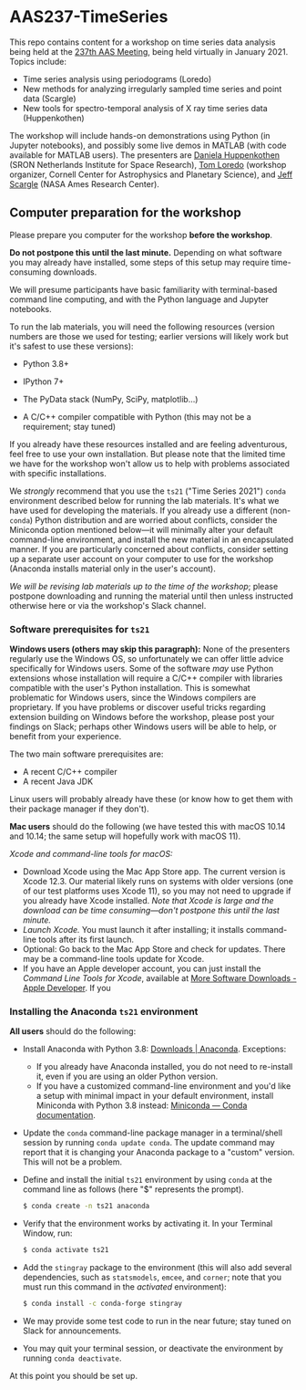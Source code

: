 # AAS237-TimeSeries

This repo contains content for a workshop on time series data analysis being held at the [237th AAS Meeting](https://aas.org/meetings/aas237), being held virtually in January 2021.  Topics include:

* Time series analysis using periodograms (Loredo)
* New methods for analyzing irregularly sampled time series and point
  data (Scargle)
* New tools for spectro-temporal analysis of X ray time series data (Huppenkothen)

The workshop will include hands-on demonstrations using Python (in Jupyter notebooks), and possibly some live demos in MATLAB (with code available for MATLAB users).  The presenters are [Daniela Huppenkothen](https://huppenkothen.org/) (SRON Netherlands Institute for Space Research), [Tom Loredo](http://www.astro.cornell.edu/staff/loredo/) (workshop organizer, Cornell Center for Astrophysics and Planetary Science), and [Jeff Scargle](https://www.nasa.gov/centers/ames/research/2007/scargle.html) (NASA Ames Research Center).

## Computer preparation for the workshop

Please prepare you computer for the workshop **before the workshop**.

**Do not postpone this until the last minute.**  Depending on what software you may already have installed, some steps of this setup may require time-consuming downloads.

We will presume participants have basic familiarity with terminal-based command line computing, and with the Python language and Jupyter notebooks.

To run the lab materials, you will need the following resources (version numbers are those we used for testing; earlier versions will likely work but it's safest to use these versions):

* Python 3.8+

* IPython 7+

* The PyData stack (NumPy, SciPy, matplotlib...)

* A C/C++ compiler compatible with Python (this may not be a requirement; stay tuned)

If you already have these resources installed and are feeling adventurous, feel free to use your own installation. But please note that the limited time we have for the workshop won't allow us to help with problems associated with specific installations.

We *strongly* recommend that you use the `ts21` ("Time Series 2021") `conda` environment described below for running the lab materials. It's what we have used for developing the materials.  If you already use a different (non-`conda`) Python distribution and are worried about conflicts, consider the Miniconda option mentioned below—it will minimally alter your default command-line environment, and install the new material in an encapsulated manner.  If you are particularly concerned about conflicts, consider setting up a separate user account on your computer to use for the workshop (Anaconda installs material only in the user's account).

*We will be revising lab materials up to the time of the workshop*; please postpone downloading and running the material until then unless instructed otherwise here or via the workshop's Slack channel.

### Software prerequisites for `ts21`

**Windows users (others may skip this paragraph):** None of the presenters regularly use the Windows OS, so unfortunately we can offer little advice specifically for Windows users.  Some of the software *may* use Python extensions whose installation will require a C/C++ compiler with libraries compatible with the user's Python installation. This is somewhat problematic for Windows users, since the Windows compilers are proprietary. If you have problems or discover useful tricks regarding extension building on Windows before the workshop, please post your findings on Slack; perhaps other Windows users will be able to help, or benefit from your experience.

The two main software prerequisites are:

* A recent C/C++ compiler
* A recent Java JDK

Linux users will probably already have these (or know how to get them with their package manager if they don't).  

**Mac users** should do the following (we have tested this with macOS 10.14 and 10.14; the same setup will hopefully work with macOS 11).

*Xcode and command-line tools for macOS:*

* Download Xcode using the Mac App Store app.  The current version is Xcode 12.3.  Our material likely runs on systems with older versions (one of our test platforms uses Xcode 11), so you may not need to upgrade if you already have Xcode installed.  *Note that Xcode is large and the download can be time consuming—don't postpone this until the last minute.*
* *Launch Xcode.*  You must launch it after installing; it installs command-line tools after its first launch.
* Optional: Go back to the Mac App Store and check for updates. There may be a command-line tools update for Xcode.
* If you have an Apple developer account, you can just install the *Command Line Tools for Xcode*, available at [More Software Downloads - Apple Developer](https://developer.apple.com/download/more/). If you 



### Installing the Anaconda `ts21` environment

**All users** should do the following:

* Install Anaconda with Python 3.8: [Downloads | Anaconda](https://www.anaconda.com/download/).  Exceptions:

    - If you already have Anaconda installed, you do not need to re-install it, even if you are using an older Python version.
    - If you have a customized command-line environment and you'd like a setup with minimal impact in your default environment, install Miniconda with Python 3.8 instead: [Miniconda — Conda documentation](https://docs.conda.io/en/latest/miniconda.html).

* Update the `conda` command-line package manager in a terminal/shell session by running `conda update conda`. The update command may report that it is changing your Anaconda package to a "custom" version.  This will not be a problem.

* Define and install the initial `ts21` environment by using `conda` at the command line as follows (here "$" represents the prompt).
  ```bash
  $ conda create -n ts21 anaconda
  ```

* Verify that the environment works by activating it.  In your Terminal Window, run:
  ```bash
  $ conda activate ts21
  ```
  
* Add the `stingray` package to the environment (this will also add several dependencies, such as `statsmodels`, `emcee`, and `corner`; note that you must run this command in the *activated* environment):

  ```bash
  $ conda install -c conda-forge stingray
  ```

* We may provide some test code to run in the near future; stay tuned on Slack for announcements.

* You may quit your terminal session, or deactivate the environment by running `conda deactivate`.

At this point you should be set up.

